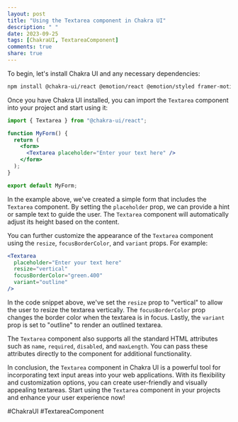 ```yaml
---
layout: post
title: "Using the Textarea component in Chakra UI"
description: " "
date: 2023-09-25
tags: [ChakraUI, TextareaComponent]
comments: true
share: true
---
```


To begin, let's install Chakra UI and any necessary dependencies:

```bash
npm install @chakra-ui/react @emotion/react @emotion/styled framer-motion
```

Once you have Chakra UI installed, you can import the `Textarea` component into your project and start using it:

```jsx
import { Textarea } from "@chakra-ui/react";

function MyForm() {
  return (
    <form>
      <Textarea placeholder="Enter your text here" />
    </form>
  );
}

export default MyForm;
```

In the example above, we've created a simple form that includes the `Textarea` component. By setting the `placeholder` prop, we can provide a hint or sample text to guide the user. The `Textarea` component will automatically adjust its height based on the content.

You can further customize the appearance of the `Textarea` component using the `resize`, `focusBorderColor`, and `variant` props. For example:

```jsx
<Textarea
  placeholder="Enter your text here"
  resize="vertical"
  focusBorderColor="green.400"
  variant="outline"
/>
```

In the code snippet above, we've set the `resize` prop to "vertical" to allow the user to resize the textarea vertically. The `focusBorderColor` prop changes the border color when the textarea is in focus. Lastly, the `variant` prop is set to "outline" to render an outlined textarea.

The `Textarea` component also supports all the standard HTML attributes such as `name`, `required`, `disabled`, and `maxLength`. You can pass these attributes directly to the component for additional functionality.

In conclusion, the `Textarea` component in Chakra UI is a powerful tool for incorporating text input areas into your web applications. With its flexibility and customization options, you can create user-friendly and visually appealing textareas. Start using the `Textarea` component in your projects and enhance your user experience now!

#ChakraUI #TextareaComponent